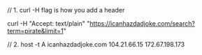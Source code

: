 
// 1.
curl -H flag is how you add a header

curl -H "Accept: text/plain" "https://icanhazdadjoke.com/search?term=pirate&limit=1"

// 2.
host -t A icanhazdadjoke.com
104.21.66.15
172.67.198.173